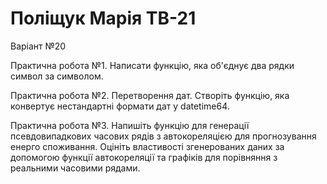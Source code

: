 # Поліщук Марія ТВ-21
Варіант №20

Практична робота №1. Написати функцію, яка об'єднує два рядки символ за символом.

Практична робота №2. Перетворення дат. Створіть функцію, яка конвертує нестандартні формати дат у datetime64.

Практична робота №3. Напишіть функцію для генерації псевдовипадкових часових рядів з автокореляцією для прогнозування енерго споживання.
 Оцініть властивості згенерованих даних за допомогою функції автокореляції та графіків для порівняння з реальними часовими рядами.
